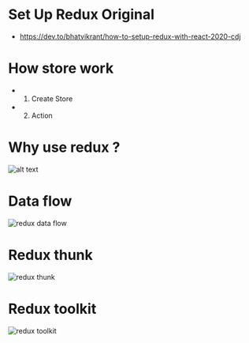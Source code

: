 # Set Up Redux Original
 - https://dev.to/bhatvikrant/how-to-setup-redux-with-react-2020-cdj

# How store work 
- 1. Create Store 
- 2. Action 

# Why use redux ?
![alt text](https://css-tricks.com/wp-content/uploads/2016/03/redux-article-3-03.svg)

# Data flow
![redux data flow](https://redux.js.org/assets/images/ReduxDataFlowDiagram-49fa8c3968371d9ef6f2a1486bd40a26.gif)

# Redux thunk
![redux thunk](https://redux.js.org/assets/images/ReduxAsyncDataFlowDiagram-d97ff38a0f4da0f327163170ccc13e80.gif)

# Redux toolkit
![redux toolkit](https://redux.js.org/assets/images/one-way-data-flow-04fe46332c1ccb3497ecb04b94e55b97.png)
